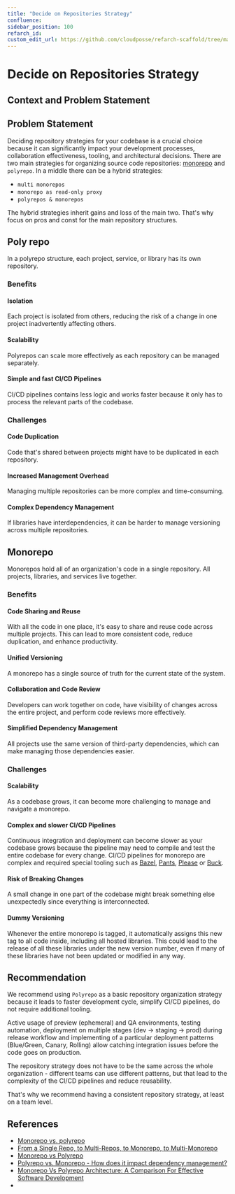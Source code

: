 ```yaml
---
title: "Decide on Repositories Strategy"
confluence:
sidebar_position: 100
refarch_id:
custom_edit_url: https://github.com/cloudposse/refarch-scaffold/tree/main/docs/docs/fundamentals/design-decisions/foundational-release-engineering/decide-on-repositories-strategy.md
---
```


# Decide on Repositories Strategy

## Context and Problem Statement

## Problem Statement
Deciding repository strategies for your codebase is a crucial choice because it can significantly
impact your development processes, collaboration effectiveness, tooling, and architectural decisions.
There are two main strategies for organizing source code repositories:
[monorepo](https://en.wikipedia.org/wiki/Monorepo) and `polyrepo`.
In a middle there can be a hybrid strategies:
* `multi monorepos`
* `monorepo as read-only proxy`
* `polyrepos & monorepos`

The hybrid strategies inherit gains and loss of the main two.
That's why focus on pros and const for the main repository structures.

## Poly repo

In a polyrepo structure, each project, service, or library has its own repository.

### Benefits

#### Isolation

Each project is isolated from others, reducing the risk of a change in one project inadvertently affecting others.

#### Scalability

Polyrepos can scale more effectively as each repository can be managed separately.

#### Simple and fast CI/CD Pipelines

CI/CD pipelines contains less logic and works faster because it only has to process the relevant parts of the codebase.

### Challenges

#### Code Duplication

Code that's shared between projects might have to be duplicated in each repository.

#### Increased Management Overhead
Managing multiple repositories can be more complex and time-consuming.

#### Complex Dependency Management
If libraries have interdependencies, it can be harder to manage versioning across multiple repositories.


## Monorepo

Monorepos hold all of an organization's code in a single repository. All projects, libraries, and services
live together.

### Benefits

#### Code Sharing and Reuse

With all the code in one place, it's easy to share and reuse code across multiple projects.
This can lead to more consistent code, reduce duplication, and enhance productivity.

#### Unified Versioning
A monorepo has a single source of truth for the current state of the system.

#### Collaboration and Code Review
Developers can work together on code, have visibility of changes across the entire project, and
perform code reviews more effectively.

#### Simplified Dependency Management
All projects use the same version of third-party dependencies, which can make managing those dependencies easier.

### Challenges

#### Scalability
As a codebase grows, it can become more challenging to manage and navigate a monorepo.

#### Complex and slower CI/CD Pipelines
Continuous integration and deployment can become slower as your codebase grows because the pipeline
may need to compile and test the entire codebase for every change.
CI/CD pipelines for monorepo are complex and required special tooling such as
[Bazel](https://bazel.build/), [Pants](https://www.pantsbuild.org/), [Please](https://please.build/) or [Buck](https://buck2.build/).

#### Risk of Breaking Changes
A small change in one part of the codebase might break something else unexpectedly since everything is interconnected.

#### Dummy Versioning
Whenever the entire monorepo is tagged, it automatically assigns this new tag to all code inside, including
all hosted libraries. This could lead to the release of all these libraries under the new version number,
even if many of these libraries have not been updated or modified in any way.


## Recommendation

We recommend using `Polyrepo` as a basic repository organization strategy because it leads to faster development cycle,
simplify CI/CD pipelines, do not require additional tooling.

Active usage of preview (ephemeral) and QA environments, testing automation,
deployment on multiple stages (dev -> staging -> prod) during release workflow and implementing of a particular deployment
patterns (Blue/Green, Canary, Rolling) allow catching integration issues before the code goes on production.

The repository strategy does not have to be the same across the whole organization - different teams can
use different patterns, but that lead to the complexity of the CI/CD pipelines and reduce reusability.

That's why we recommend having a consistent repository strategy, at least on a team level.

## References
* [Monorepo vs. polyrepo](https://github.com/joelparkerhenderson/monorepo-vs-polyrepo)
* [From a Single Repo, to Multi-Repos, to Monorepo, to Multi-Monorepo](https://css-tricks.com/from-a-single-repo-to-multi-repos-to-monorepo-to-multi-monorepo/)
* [Monorepo vs Polyrepo](https://earthly.dev/blog/monorepo-vs-polyrepo/)
* [Polyrepo vs. Monorepo - How does it impact dependency management?](https://www.endorlabs.com/blog/polyrepo-vs-monorepo-how-does-it-impact-dependency-management)
* [Monorepo Vs Polyrepo Architecture: A Comparison For Effective Software Development](https://webo.digital/blog/monorepo-vs-polyrepo-architecture/)
*
